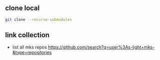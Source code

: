 
## clone local

```bash
git clone --recurse-submodules 
```

## link collection

- list all mks repos https://github.com/search?q=user%3As-light+mks-&type=repositories